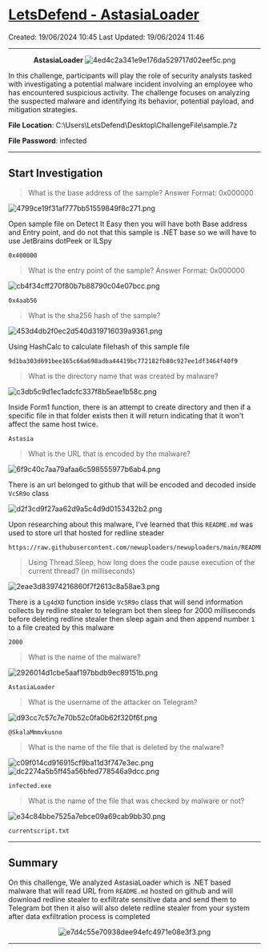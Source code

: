 # [LetsDefend - AstasiaLoader](https://app.letsdefend.io/challenge/astasialoader)
Created: 19/06/2024 10:45
Last Updated: 19/06/2024 11:46
* * *
<div align=center>

**AstasiaLoader**
![4ed4c2a341e9e176da529717d02eef5c.png](/resources/4ed4c2a341e9e176da529717d02eef5c-1.png)
</div>

In this challenge, participants will play the role of security analysts tasked with investigating a potential malware incident involving an employee who has encountered suspicious activity. The challenge focuses on analyzing the suspected malware and identifying its behavior, potential payload, and mitigation strategies.

**File Location**: C:\Users\LetsDefend\Desktop\ChallengeFile\sample.7z

**File Password**: infected

* * *
## Start Investigation
>What is the base address of the sample?
Answer Format: 0x000000

![4799ce19f31af777bb51559849f8c271.png](/resources/4799ce19f31af777bb51559849f8c271.png)

Open sample file on Detect It Easy then you will have both Base address and Entry point, and do not that this sample is .NET base so we will have to use JetBrains dotPeek or ILSpy

```
0x400000
```

>What is the entry point of the sample?
Answer Format: 0x000000

![cb4f34cff270f80b7b88790c04e07bcc.png](/resources/cb4f34cff270f80b7b88790c04e07bcc.png)
```
0x4aab56
```

>What is the sha256 hash of the sample?

![453d4db2f0ec2d540d319716039a9361.png](/resources/453d4db2f0ec2d540d319716039a9361.png)

Using HashCalc to calculate filehash of this sample file

```
9d1ba303d691bee165c66a698adba44419bc772182fb80c927ee1df3464f40f9
```

>What is the directory name that was created by malware?

![c3db5c9d1ec1adcfc337f8b5eae1b58c.png](/resources/c3db5c9d1ec1adcfc337f8b5eae1b58c.png)

Inside Form1 function, there is an attempt to create directory and then if a specific file in that folder exists then it will return indicating that it won't affect the same host twice.

```
Astasia
```

>What is the URL that is encoded by the malware?

![6f9c40c7aa79afaa6c598555977b6ab4.png](/resources/6f9c40c7aa79afaa6c598555977b6ab4.png)

There is an url belonged to github that will be encoded and decoded inside `VcSR9o` class 

![d2f3cd9f27aa62d9a5c4d9d0153432b2.png](/resources/d2f3cd9f27aa62d9a5c4d9d0153432b2.png)

Upon researching about this malware, I've learned that this `README.md` was used to store url that hosted for redline steader

```
https://raw.githubusercontent.com/newuploaders/newuploaders/main/README.md
```

>Using Thread.Sleep, how long does the code pause execution of the current thread? (in milliseconds)

![2eae3d83974216860f7f2613c8a58ae3.png](/resources/2eae3d83974216860f7f2613c8a58ae3.png)

There is a `Lg4dXD` function inside `VcSR9o` class that will send information collects by redline stealer to telegram bot then sleep for 2000 milliseconds before deleting redline stealer then sleep again and then append number `1` to a file created by this malware

```
2000
```

>What is the name of the malware?

![2926014d1cbe5aaf197bbdb9ec89151b.png](/resources/2926014d1cbe5aaf197bbdb9ec89151b.png)
```
AstasiaLoader
```

>What is the username of the attacker on Telegram?

![d93cc7c57c7e70b52c0fa0b62f320f6f.png](/resources/d93cc7c57c7e70b52c0fa0b62f320f6f.png)
```
@SkalaMmmvkusno
```

>What is the name of the file that is deleted by the malware?

![c09f014cd916915cf9ba11d3f747e3ec.png](/resources/c09f014cd916915cf9ba11d3f747e3ec.png)
![dc2274a5b5ff45a56bfed778546a9dcc.png](/resources/dc2274a5b5ff45a56bfed778546a9dcc.png)
```
infected.exe
```

>What is the name of the file that was checked by malware or not?

![e34c84bbe7525a7ebce09a69cab9bb30.png](/resources/e34c84bbe7525a7ebce09a69cab9bb30.png)
```
currentscript.txt
```

* * *
## Summary

On this challenge, We analyzed AstasiaLoader which is .NET based malware that will read URL from `README.md` hosted on github and will download redline stealer to exfiltrate sensitive data and send them to Telegram bot then it also will also delete redline stealer from your system after data exfiltration process is completed 

<div align=center>

![e7d4c55e70938dee94efc4971e08e3f3.png](/resources/e7d4c55e70938dee94efc4971e08e3f3.png)
</div>

* * *